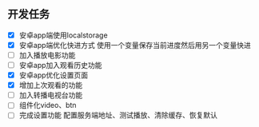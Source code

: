 ## 开发任务

- [x] 安卓app端使用localstorage
- [x] 安卓app端优化快进方式   使用一个变量保存当前进度然后用另一个变量快进
- [ ] 加入播放电影功能
- [ ] 安卓app加入观看历史功能
- [x] 安卓app优化设置页面
- [x] 增加上次观看的功能
- [ ] 加入转播电视台功能
- [ ] 组件化video、btn
- [ ] 完成设置功能 配置服务端地址、测试播放、清除缓存、恢复默认